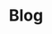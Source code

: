 ---
title: Blog
description: Charlotte's breaking news
url: /URL/

menu:
  main:
    weight: 2
  footer:
    weight: 2

_enabled_editors:
  - visual
  - content
  - source
---